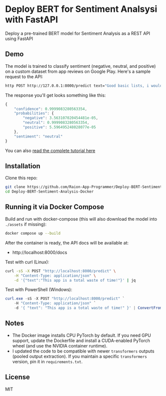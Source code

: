 # Deploy BERT for Sentiment Analsysi with FastAPI

Deploy a pre-trained BERT model for Sentiment Analysis as a REST API using FastAPI

## Demo

The model is trained to classify sentiment (negative, neutral, and positive) on a custom dataset from app reviews on Google Play. Here's a sample request to the API:

```bash
http POST http://127.0.0.1:8000/predict text="Good basic lists, i would like to create more lists, but the annual fee for unlimited lists is too out there"
```

The response you'll get looks something like this:

```js
{
    "confidence": 0.9999083280563354,
    "probabilities": {
        "negative": 3.563107020454481e-05,
        "neutral": 0.9999083280563354,
        "positive": 5.596495248028077e-05
    },
    "sentiment": "neutral"
}
```

You can also [read the complete tutorial here](https://www.curiousily.com/posts/deploy-bert-for-sentiment-analysis-as-rest-api-using-pytorch-transformers-by-hugging-face-and-fastapi/)

## Installation

Clone this repo:

```sh
git clone https://github.com/Raion-App-Programmer/Deploy-BERT-Sentiment-Analysis-Docker.git
cd Deploy-BERT-Sentiment-Analysis-Docker
```

## Running it via Docker Compose

Build and run with docker-compose (this will also download the model into `./assets` if missing):

```bash
docker compose up --build
```

After the container is ready, the API docs will be available at:

- http://localhost:8000/docs

Test with curl (Linux):

```bash
curl -sS -X POST "http://localhost:8000/predict" \
    -H "Content-Type: application/json" \
    -d '{"text":"This app is a total waste of time!"}' | jq
```

Test with PowerShell (Windows):

```powershell
curl.exe -sS -X POST "http://localhost:8000/predict" `
    -H "Content-Type: application/json" `
    -d '{ "text": "This app is a total waste of time!" }' | ConvertFrom-Json
```

## Notes

- The Docker image installs CPU PyTorch by default. If you need GPU support, update the Dockerfile and install a CUDA-enabled PyTorch wheel (and use the NVIDIA container runtime).
- I updated the code to be compatible with newer `transformers` outputs (pooled output extraction). If you maintain a specific `transformers` version, pin it in `requirements.txt`.

## License

MIT
